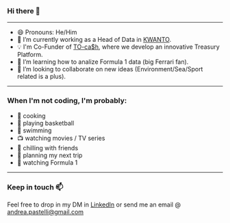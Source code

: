 ### Hi there 👋
---
- 😄 Pronouns: He/Him
- 🔭 I’m currently working as a Head of Data in <a href="https://www.kwanto.it">KWANTO</a>.
- 💡 I'm Co-Funder of <a href="https://tocash.ai/">TO-ca$h</a>, where we develop an innovative Treasury Platform.
- 🌱 I’m learning how to analize Formula 1 data (big Ferrari fan).
- 👯 I’m looking to collaborate on new ideas (Environment/Sea/Sport related is a plus).

---

### When I'm not coding, I'm probably:
- 🍝 cooking
- 🏀 playing basketball
- :ocean: swimming
- 📺 watching movies / TV series
- 🍻 chilling with friends
- 🚀 planning my next trip
- :red_car: watching Formula 1

---
### Keep in touch 📫 
Feel free to drop in my DM in <a href="https://www.linkedin.com/in/andrea-pastelli-8a434b131/">LinkedIn</a> or send me an email @ <a href=mailto:andrea.pastelli@gmail.com>andrea.pastelli@gmail.com</a>
